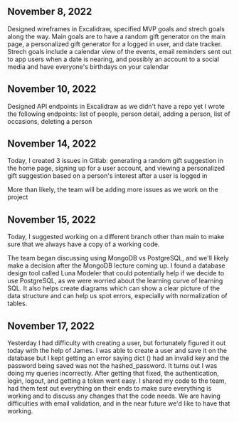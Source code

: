 ## November 8, 2022
Designed wireframes in Excalidraw, specified MVP goals and strech goals along the way. Main goals are to have a random gift generator on the main page, a personalized gift generator for a logged in user, and date tracker. Strech goals include a calendar view of the events, email reminders sent out to app users when a date is nearing, and possibly an account to a social media and have everyone's birthdays on your calendar

## November 10, 2022
Designed API endpoints in Excalidraw as we didn't have a repo yet
I wrote the following endpoints: list of people, person detail, adding a person, list of occasions, deleting a person

## November 14, 2022
Today, I created 3 issues in Gitlab: generating a random gift suggestion in the home page, signing up for a user account, and viewing a personalized gift suggestion based on a person's interest after a user is logged in

More than likely, the team will be adding more issues as we work on the project

## November 15, 2022
Today, I suggested working on a different branch other than main to make sure that we always have a copy of a working code.

The team began discussing using MongoDB vs PostgreSQL, and we'll likely make a decision after the MongoDB lecture coming up. I found a database design tool called Luna Modeler that could potentially help if we decide to use PostgreSQL, as we were worried about the learning curve of learning SQL. It also helps create diagrams which can show a clear picture of the data structure and can help us spot errors, especially with normalization of tables.


## November 17, 2022
Yesterday I had difficulty with creating a user, but fortunately figured it out today with the help of James. I was able to create a user and save it on the database but I kept getting an error saying dict () had an invalid key and the password being saved was not the hashed_password. It turns out I was doing my queries incorrectly. After getting that fixed, the authentication, login, logout, and getting a token went easy. I shared my code to the team, had them test out everything on their ends to make sure everything is working and to discuss any changes that the code needs. We are having difficulties with email validation, and in the near future we'd like to have that working.
